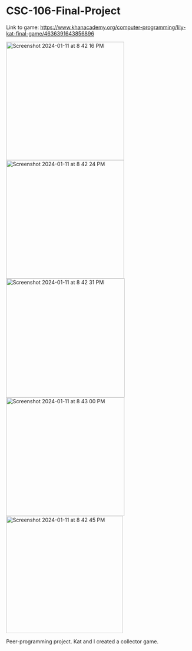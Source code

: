 # CSC-106-Final-Project

Link to game: https://www.khanacademy.org/computer-programming/lily-kat-final-game/4636391643856896

<img width="320" alt="Screenshot 2024-01-11 at 8 42 16 PM" src="https://github.com/lily-n20/CSC-106-Final-Project/assets/113320013/0ffd1f71-a920-4d4a-b6f7-1a7375c9844c">
<img width="320" alt="Screenshot 2024-01-11 at 8 42 24 PM" src="https://github.com/lily-n20/CSC-106-Final-Project/assets/113320013/841ebc44-90fd-4469-9a9e-41f40ca17497">
<img width="322" alt="Screenshot 2024-01-11 at 8 42 31 PM" src="https://github.com/lily-n20/CSC-106-Final-Project/assets/113320013/9f62b624-eab9-4a48-b025-2791a734f7fc">
<img width="321" alt="Screenshot 2024-01-11 at 8 43 00 PM" src="https://github.com/lily-n20/CSC-106-Final-Project/assets/113320013/1c9c5aa8-2bd7-47c7-9348-487b9ac5eeed">
<img width="317" alt="Screenshot 2024-01-11 at 8 42 45 PM" src="https://github.com/lily-n20/CSC-106-Final-Project/assets/113320013/1923ba28-65d3-455c-8c36-5abf4acb5cc7">


Peer-programming project. Kat and I created a collector game.



